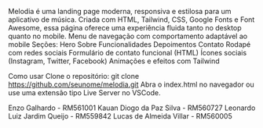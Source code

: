 Melodia é uma landing page moderna, responsiva e estilosa para um aplicativo de música. Criada com HTML, Tailwind, CSS, Google Fonts e Font Awesome, essa página oferece uma experiência fluida tanto no desktop quanto no mobile.
Menu de navegação com comportamento adaptável ao mobile
Seções:
Hero
Sobre
Funcionalidades
Depoimentos
Contato
Rodapé com redes sociais
Formulário de contato funcional (HTML)
Ícones sociais (Instagram, Twitter, Facebook)
Animações e efeitos com Tailwind

Como usar
Clone o repositório: git clone https://github.com/seunome/melodia.git
Abra o index.html no navegador ou use uma extensão tipo Live Server no VSCode.


Enzo Galhardo - RM561001
Kauan Diogo da Paz Silva - RM560727
Leonardo Luiz Jardim Queijo - RM559842
Lucas de Almeida Villar - RM560005
